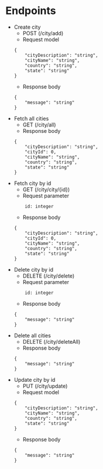 # Endpoints

- Create city 
	- POST (/city/add)
    - Request model 
    ```
    {
        "cityDescription": "string",
        "cityName": "string",
        "country": "string",
        "state": "string"
    }
    ```
    - Response body
    ```
    {
        "message": "string"
    }
    ```
- Fetch all cities 
    - GET (/city/all)
    - Response body
    ```
    {
        "cityDescription": "string",
        "cityId": 0,
        "cityName": "string",
        "country": "string",
        "state": "string"
    }
    ```
- Fetch city by id 
    - GET (/city/city/{id})
    - Request parameter
    ```
        id: integer
    ```
    - Response body
    ```
    {
        "cityDescription": "string",
        "cityId": 0,
        "cityName": "string",
        "country": "string",
        "state": "string"
    }
    ```
- Delete city by id 
    - DELETE (/city/delete)
    - Request parameter
    ```
        id: integer
    ```
    - Response body
    ```
    {
        "message": "string"
    }
    ```
- Delete all cities 
    - DELETE (/city/deleteAll)
    - Response body
    ```
    {
        "message": "string"
    }
    ```
- Update city by id 
    - PUT (/city/update)
    - Request model 
    ```
    {
        "cityDescription": "string",
        "cityName": "string",
        "country": "string",
        "state": "string"
    }
    ```
    - Response body
    ```
    {
        "message": "string"
    }
    ```